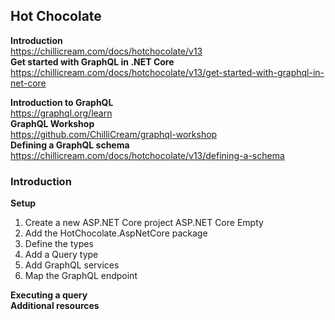 ﻿## Hot Chocolate  
**Introduction**  
https://chillicream.com/docs/hotchocolate/v13  
**Get started with GraphQL in .NET Core**  
https://chillicream.com/docs/hotchocolate/v13/get-started-with-graphql-in-net-core  

**Introduction to GraphQL**  
https://graphql.org/learn  
**GraphQL Workshop**  
https://github.com/ChilliCream/graphql-workshop  
**Defining a GraphQL schema**  
https://chillicream.com/docs/hotchocolate/v13/defining-a-schema  
  
### Introduction  
**Setup**  
1. Create a new ASP.NET Core project ASP.NET Core Empty  
2. Add the HotChocolate.AspNetCore package  
3. Define the types  
4. Add a Query type  
5. Add GraphQL services  
6. Map the GraphQL endpoint  
  
**Executing a query**  
**Additional resources**  
